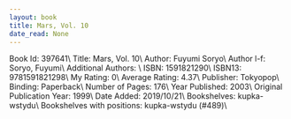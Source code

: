 ```yaml
---
layout: book
title: Mars, Vol. 10
date_read: None
---
```


Book Id: 397641\ 
Title: Mars, Vol. 10\ 
Author: Fuyumi Soryo\ 
Author l-f: Soryo, Fuyumi\ 
Additional Authors: \ 
ISBN: 1591821290\ 
ISBN13: 9781591821298\ 
My Rating: 0\ 
Average Rating: 4.37\ 
Publisher: Tokyopop\ 
Binding: Paperback\ 
Number of Pages: 176\ 
Year Published: 2003\ 
Original Publication Year: 1999\ 
Date Added: 2019/10/21\ 
Bookshelves: kupka-wstydu\ 
Bookshelves with positions: kupka-wstydu (#489)\ 

